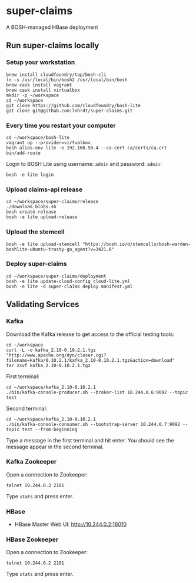 # super-claims

A BOSH-managed HBase deployment

## Run super-claims locally

### Setup your workstation

```
brew install cloudfoundry/tap/bosh-cli
ln -s /usr/local/bin/bosh2 /usr/local/bin/bosh
brew cask install vagrant
brew cask install virtualbox
mkdir -p ~/workspace
cd ~/workspace
git clone https://github.com/cloudfoundry/bosh-lite
git clone git@github.com:lnhrdt/super-claims.git
```

### Every time you restart your computer

```
cd ~/workspace/bosh-lite
vagrant up --provider=virtualbox
bosh alias-env lite -e 192.168.50.4 --ca-cert ca/certs/ca.crt
bin/add-route
```

Login to BOSH Lite using username: `admin` and password: `admin`:

```
bosh -e lite login
```

### Upload claims-api release

```
cd ~/workspace/super-claims/release
./download_blobs.sh
bosh create-release
bosh -e lite upload-release
```

### Upload the stemcell

```
bosh -e lite upload-stemcell "https://bosh.io/d/stemcells/bosh-warden-boshlite-ubuntu-trusty-go_agent?v=3421.6"
```

### Deploy super-claims

```
cd ~/workspace/super-claims/deployment
bosh -e lite update-cloud-config cloud-lite.yml
bosh -e lite -d super-claims deploy manifest.yml
```

## Validating Services

### Kafka

Download the Kafka release to get access to the official testing tools:

```
cd ~/workspace
curl -L -o kafka_2.10-0.10.2.1.tgz "http://www.apache.org/dyn/closer.cgi?filename=kafka/0.10.2.1/kafka_2.10-0.10.2.1.tgz&action=download"
tar zxvf kafka_2.10-0.10.2.1.tgz
```

First terminal:

```
cd ~/workspace/kafka_2.10-0.10.2.1
./bin/kafka-console-producer.sh --broker-list 10.244.0.6:9092 --topic test
```

Second terminal:

```
cd ~/workspace/kafka_2.10-0.10.2.1
./bin/kafka-console-consumer.sh --bootstrap-server 10.244.0.7:9092 --topic test --from-beginning
```

Type a message in the first terminal and hit enter. You should see the message appear in the second terminal.

### Kafka Zookeeper

Open a connection to Zookeeper:

```
telnet 10.244.0.3 2181
```

Type `stats` and press enter.

### HBase

- HBase Master Web UI: http://10.244.0.2:16010

### HBase Zookeeper

Open a connection to Zookeeper:

```
telnet 10.244.0.2 2181
```

Type `stats` and press enter.
